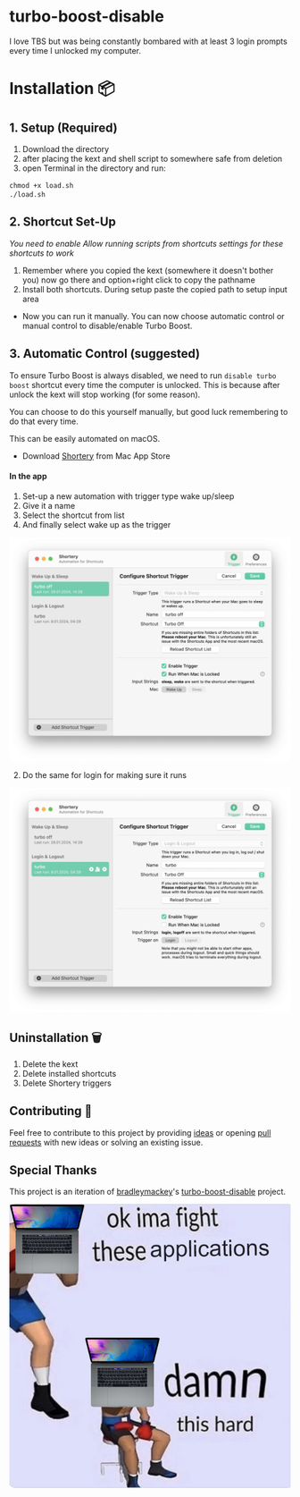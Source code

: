 # turbo-boost-disable

I love TBS but was being constantly bombared with at least 3 login prompts every time I unlocked my computer.
# Installation 📦
## 1. Setup (Required)

1. Download the directory
2. after placing the kext and shell script to somewhere safe from deletion
3. open Terminal in the directory and run:
```shell
chmod +x load.sh
./load.sh
```

## 2. Shortcut Set-Up
*You need to enable Allow running scripts from shortcuts settings for these shortcuts to work*
1. Remember where you copied the kext (somewhere it doesn't bother you) now go there and option+right click to copy the pathname
2. Install both shortcuts. During setup paste the copied path to setup input area 

* Now you can run it manually. You can now choose automatic control or manual control to disable/enable Turbo Boost.
## 3. Automatic Control (suggested)
To ensure Turbo Boost is always disabled, we need to run `disable turbo boost` shortcut every time the computer is unlocked.
This is because after unlock the kext will stop working (for some reason).

You can choose to do this yourself manually, but good luck remembering to do that every time.

This can be easily automated on macOS.
- Download [Shortery](https://apps.apple.com/tr/app/shortery/id1594183810?mt=12) from Mac App Store
#### In the app
1. Set-up a new automation with trigger type wake up/sleep
2. Give it a name
3. Select the shortcut from list
3. And finally select wake up as the trigger


![wake-sleep](images/wake-sleep-trigger.png)


2. Do the same for login for making sure it runs

![login](images/login-trigger.png)

## Uninstallation 🗑️

1. Delete the kext
2. Delete installed shortcuts
3. Delete Shortery triggers

## Contributing  🙌 

Feel free to contribute to this project by providing [ideas](https://github.com/egetoksoz/turbo-boost-disable/issues?q=is%3Aissue+is%3Aopen+sort%3Aupdated-desc) or opening [pull requests](https://github.com/egetoksoz/turbo-boost-disable/pulls?q=is%3Apr+is%3Aopen+sort%3Aupdated-desc) with new ideas or solving an existing issue.

## Special Thanks
This project is an iteration of [bradleymackey](https://github.com/bradleymackey)'s [turbo-boost-disable](https://github.com/bradleymackey/turbo-boost-disable) project.


![meme](images/meme%20of%20the%20day.png)
